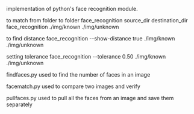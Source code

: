 implementation of python's face recognition module.

to match from folder to folder
    face_recognition source_dir destination_dir
    face_recognition ./img/known ./img/unknown

to find distance
    face_recognition --show-distance true ./img/known ./img/unknown

setting tolerance
    face_recognition --tolerance 0.50 ./img/known ./img/unknown


findfaces.py
    used to find the number of faces in an image

facematch.py
    used to compare two images and verify

pullfaces.py
    used to pull all the faces from an image and save them separately